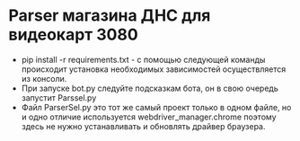 # Parser магазина ДНС для видеокарт 3080
+ pip install -r requirements.txt - с помощью следующей команды происходит установка необходимых зависимостей осуществляется из консоли. 
+ При запуске bot.py следуйте подсказкам бота, он в свою очередь запустит Parssel.py
+ Файл ParserSel.py это тот же самый проект только в одном файле, но и одно отличие используется webdriver_manager.chrome поэтому здесь не нужно устанавливать и обновлять драйвер браузера. 
